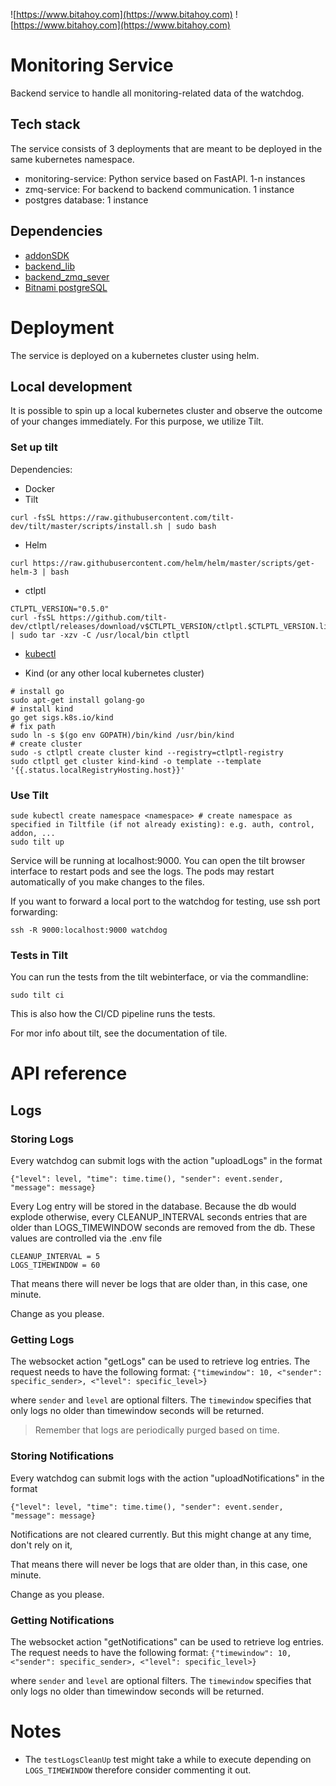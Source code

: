 ![https://www.bitahoy.com](https://www.bitahoy.com) ![https://www.bitahoy.com](https://www.bitahoy.com)

# Monitoring Service

Backend service to handle all monitoring-related data of the watchdog.

## Tech stack

The service consists of 3 deployments that are meant to be deployed in the same kubernetes namespace.

- monitoring-service: Python service based on FastAPI. 1-n instances
- zmq-service: For backend to backend communication. 1 instance
- postgres database: 1 instance

## Dependencies

- [addonSDK](https://www.bitahoy.com-sdk-python)
- [backend_lib](https://www.bitahoy.com)
- [backend_zmq_sever](https://www.bitahoy.com)
- [Bitnami postgreSQL](https://hub.docker.com/r/bitnami/postgresql/)

# Deployment

The service is deployed on a kubernetes cluster using helm. 

## Local development

It is possible to spin up a local kubernetes cluster and observe the outcome of your changes immediately. For this purpose, we utilize Tilt.

### Set up tilt


Dependencies:

- Docker
- Tilt
```
curl -fsSL https://raw.githubusercontent.com/tilt-dev/tilt/master/scripts/install.sh | sudo bash
```
- Helm
```
curl https://raw.githubusercontent.com/helm/helm/master/scripts/get-helm-3 | bash
```
- ctlptl
```
CTLPTL_VERSION="0.5.0"
curl -fsSL https://github.com/tilt-dev/ctlptl/releases/download/v$CTLPTL_VERSION/ctlptl.$CTLPTL_VERSION.linux.x86_64.tar.gz | sudo tar -xzv -C /usr/local/bin ctlptl
```
- [kubectl](https://kubernetes.io/de/docs/tasks/tools/install-kubectl/)

- Kind (or any other local kubernetes cluster)
```
# install go
sudo apt-get install golang-go
# install kind
go get sigs.k8s.io/kind
# fix path
sudo ln -s $(go env GOPATH)/bin/kind /usr/bin/kind
# create cluster
sudo -s ctlptl create cluster kind --registry=ctlptl-registry
sudo ctlptl get cluster kind-kind -o template --template '{{.status.localRegistryHosting.host}}'
```

### Use Tilt

```
sude kubectl create namespace <namespace> # create namespace as specified in Tiltfile (if not already existing): e.g. auth, control, addon, ...
sudo tilt up
```

Service will be running at localhost:9000. You can open the tilt browser interface to restart pods and see the logs. The pods may restart automatically of you make changes to the files.

If you want to forward a local port to the watchdog for testing, use ssh port forwarding:

```
ssh -R 9000:localhost:9000 watchdog
```

### Tests in Tilt

You can run the tests from the tilt webinterface, or via the commandline:
```
sudo tilt ci
```
This is also how the CI/CD pipeline runs the tests.


For mor info about tilt, see the documentation of tile.



# API reference
## Logs
### Storing Logs
Every watchdog can submit logs with the action "uploadLogs" in the format

`{"level": level, "time": time.time(), "sender": event.sender, "message": message}`

Every Log entry will be stored in the database. Because the db would explode otherwise, every CLEANUP_INTERVAL seconds entries that are older than LOGS_TIMEWINDOW seconds are removed from the db.
These values are controlled via the .env file
````
CLEANUP_INTERVAL = 5
LOGS_TIMEWINDOW = 60
````

That means there will never be logs that are older than, in this case, one minute. 

Change as you please.

### Getting Logs
The websocket action "getLogs" can be used to retrieve log entries. The request needs to have the following format:
`{"timewindow": 10, <"sender": specific_sender>, <"level": specific_level>}`

where `sender` and `level` are optional filters. The `timewindow` specifies that only logs no older than timewindow seconds will be returned.
> Remember that logs are periodically purged based on time.

### Storing Notifications
Every watchdog can submit logs with the action "uploadNotifications" in the format

`{"level": level, "time": time.time(), "sender": event.sender, "message": message}`

Notifications are not cleared currently. But this might change at any time, don't rely on it,

That means there will never be logs that are older than, in this case, one minute. 

Change as you please.

### Getting Notifications
The websocket action "getNotifications" can be used to retrieve log entries. The request needs to have the following format:
`{"timewindow": 10, <"sender": specific_sender>, <"level": specific_level>}`

where `sender` and `level` are optional filters. The `timewindow` specifies that only logs no older than timewindow seconds will be returned.



# Notes
- The `testLogsCleanUp` test might take a while to execute depending on `LOGS_TIMEWINDOW` therefore consider commenting it out.